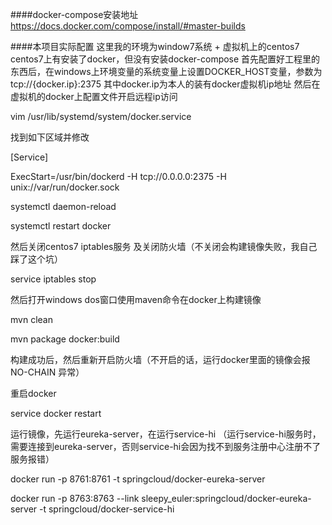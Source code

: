 ####docker-compose安装地址
https://docs.docker.com/compose/install/#master-builds

####本项目实际配置
这里我的环境为window7系统 + 虚拟机上的centos7
centos7上有安装了docker，但没有安装docker-compose
首先配置好工程里的东西后，在windows上环境变量的系统变量上设置DOCKER_HOST变量，参数为 tcp://{docker.ip}:2375 其中docker.ip为本人的装有docker虚拟机ip地址
然后在虚拟机的docker上配置文件开启远程ip访问

vim /usr/lib/systemd/system/docker.service 

找到如下区域并修改

[Service]

ExecStart=/usr/bin/dockerd -H tcp://0.0.0.0:2375 -H unix://var/run/docker.sock

systemctl daemon-reload

systemctl restart docker

然后关闭centos7 iptables服务 及关闭防火墙（不关闭会构建镜像失败，我自己踩了这个坑）

service iptables stop

然后打开windows dos窗口使用maven命令在docker上构建镜像

mvn clean

mvn package docker:build

构建成功后，然后重新开启防火墙（不开启的话，运行docker里面的镜像会报 NO-CHAIN 异常）

重启docker

service docker restart

运行镜像，先运行eureka-server，在运行service-hi （运行service-hi服务时，需要连接到eureka-server，否则service-hi会因为找不到服务注册中心注册不了服务报错）

docker run -p 8761:8761 -t springcloud/docker-eureka-server

docker run -p 8763:8763 --link sleepy_euler:springcloud/docker-eureka-server -t springcloud/docker-service-hi
